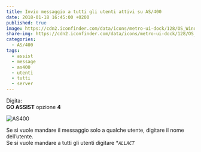 ```yaml
---
title: Invio messaggio a tutti gli utenti attivi su AS/400
date: 2018-01-18 16:45:00 +0200
published: true
image: https://cdn2.iconfinder.com/data/icons/metro-ui-dock/128/OS_Windows_8.png
share-img: https://cdn2.iconfinder.com/data/icons/metro-ui-dock/128/OS_Windows_8.png
categories:
  - AS/400
tags:
  - assist
  - message
  - as400
  - utenti
  - tutti
  - server
---
```

Digita:   
**GO ASSIST** opzione **4**   

![AS400](https://farm5.staticflickr.com/4606/39730944062_d30bb39876_o.png)

Se si vuole mandare il messaggio solo a qualche utente, digitare il nome dell’utente.   
Se si vuole mandare a tutti gli utenti digitare **<code>*ALLACT</code>**
